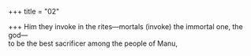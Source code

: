 +++
title = "02"

+++
Him they invoke in the rites—mortals (invoke) the immortal one,  the god—  
to be the best sacrificer among the people of Manu,  